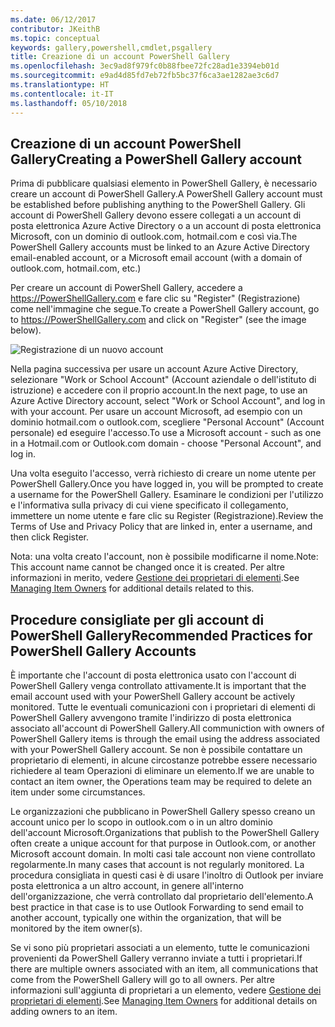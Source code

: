 ```yaml
---
ms.date: 06/12/2017
contributor: JKeithB
ms.topic: conceptual
keywords: gallery,powershell,cmdlet,psgallery
title: Creazione di un account PowerShell Gallery
ms.openlocfilehash: 3ec9ad8f979fc0b88fbee72fc28ad1e3394eb01d
ms.sourcegitcommit: e9ad4d85fd7eb72fb5bc37f6ca3ae1282ae3c6d7
ms.translationtype: HT
ms.contentlocale: it-IT
ms.lasthandoff: 05/10/2018
---
```

## <a name="creating-a-powershell-gallery-account"></a><span data-ttu-id="b2666-103">Creazione di un account PowerShell Gallery</span><span class="sxs-lookup"><span data-stu-id="b2666-103">Creating a PowerShell Gallery account</span></span>

<span data-ttu-id="b2666-104">Prima di pubblicare qualsiasi elemento in PowerShell Gallery, è necessario creare un account di PowerShell Gallery.</span><span class="sxs-lookup"><span data-stu-id="b2666-104">A PowerShell Gallery account must be established before publishing anything to the PowerShell Gallery.</span></span>
<span data-ttu-id="b2666-105">Gli account di PowerShell Gallery devono essere collegati a un account di posta elettronica Azure Active Directory o a un account di posta elettronica Microsoft, con un dominio di outlook.com, hotmail.com e così via.</span><span class="sxs-lookup"><span data-stu-id="b2666-105">The PowerShell Gallery accounts must be linked to an Azure Active Directory email-enabled account, or a Microsoft email account (with a domain of outlook.com, hotmail.com, etc.)</span></span>

<span data-ttu-id="b2666-106">Per creare un account di PowerShell Gallery, accedere a https://PowerShellGallery.com e fare clic su "Register" (Registrazione) come nell'immagine che segue.</span><span class="sxs-lookup"><span data-stu-id="b2666-106">To create a PowerShell Gallery account, go to https://PowerShellGallery.com and click on "Register" (see the image below).</span></span>

![Registrazione di un nuovo account](../../Images/CreatingAccount-Register.png)

<span data-ttu-id="b2666-108">Nella pagina successiva per usare un account Azure Active Directory, selezionare "Work or School Account" (Account aziendale o dell'istituto di istruzione) e accedere con il proprio account.</span><span class="sxs-lookup"><span data-stu-id="b2666-108">In the next page, to use an Azure Active Directory account, select "Work or School Account", and log in with your account.</span></span>
<span data-ttu-id="b2666-109">Per usare un account Microsoft, ad esempio con un dominio hotmail.com o outlook.com, scegliere "Personal Account" (Account personale) ed eseguire l'accesso.</span><span class="sxs-lookup"><span data-stu-id="b2666-109">To use a Microsoft account - such as one in a Hotmail.com or Outlook.com domain - choose "Personal Account", and log in.</span></span>

<span data-ttu-id="b2666-110">Una volta eseguito l'accesso, verrà richiesto di creare un nome utente per PowerShell Gallery.</span><span class="sxs-lookup"><span data-stu-id="b2666-110">Once you have logged in, you will be prompted to create a username for the PowerShell Gallery.</span></span>
<span data-ttu-id="b2666-111">Esaminare le condizioni per l'utilizzo e l'informativa sulla privacy di cui viene specificato il collegamento, immettere un nome utente e fare clic su Register (Registrazione).</span><span class="sxs-lookup"><span data-stu-id="b2666-111">Review the Terms of Use and Privacy Policy that are linked in, enter a username, and then click Register.</span></span>

<span data-ttu-id="b2666-112">Nota: una volta creato l'account, non è possibile modificarne il nome.</span><span class="sxs-lookup"><span data-stu-id="b2666-112">Note: This account name cannot be changed once it is created.</span></span>
<span data-ttu-id="b2666-113">Per altre informazioni in merito, vedere [Gestione dei proprietari di elementi](https://msdn.microsoft.com/powershell/gallery/psgallery/managing-item-owners).</span><span class="sxs-lookup"><span data-stu-id="b2666-113">See [Managing Item Owners](https://msdn.microsoft.com/powershell/gallery/psgallery/managing-item-owners) for additional details related to this.</span></span>

## <a name="recommended-practices-for-powershell-gallery-accounts"></a><span data-ttu-id="b2666-114">Procedure consigliate per gli account di PowerShell Gallery</span><span class="sxs-lookup"><span data-stu-id="b2666-114">Recommended Practices for PowerShell Gallery Accounts</span></span>

<span data-ttu-id="b2666-115">È importante che l'account di posta elettronica usato con l'account di PowerShell Gallery venga controllato attivamente.</span><span class="sxs-lookup"><span data-stu-id="b2666-115">It is important that the email account used with your PowerShell Gallery account be actively monitored.</span></span>
<span data-ttu-id="b2666-116">Tutte le eventuali comunicazioni con i proprietari di elementi di PowerShell Gallery avvengono tramite l'indirizzo di posta elettronica associato all'account di PowerShell Gallery.</span><span class="sxs-lookup"><span data-stu-id="b2666-116">All communiction with owners of PowerShell Gallery items is through the email using the address associated with your PowerShell Gallery account.</span></span>
<span data-ttu-id="b2666-117">Se non è possibile contattare un proprietario di elementi, in alcune circostanze potrebbe essere necessario richiedere al team Operazioni di eliminare un elemento.</span><span class="sxs-lookup"><span data-stu-id="b2666-117">If we are unable to contact an item owner, the Operations team may be required to delete an item under some circumstances.</span></span>

<span data-ttu-id="b2666-118">Le organizzazioni che pubblicano in PowerShell Gallery spesso creano un account unico per lo scopo in outlook.com o in un altro dominio dell'account Microsoft.</span><span class="sxs-lookup"><span data-stu-id="b2666-118">Organizations that publish to the PowerShell Gallery often create a unique account for that purpose in Outlook.com, or another Microsoft account domain.</span></span>
<span data-ttu-id="b2666-119">In molti casi tale account non viene controllato regolarmente.</span><span class="sxs-lookup"><span data-stu-id="b2666-119">In many cases that account is not regularly monitored.</span></span>
<span data-ttu-id="b2666-120">La procedura consigliata in questi casi è di usare l'inoltro di Outlook per inviare posta elettronica a un altro account, in genere all'interno dell'organizzazione, che verrà controllato dal proprietario dell'elemento.</span><span class="sxs-lookup"><span data-stu-id="b2666-120">A best practice in that case is to use Outlook Forwarding to send email to another account, typically one within the organization, that will be monitored by the item owner(s).</span></span>

<span data-ttu-id="b2666-121">Se vi sono più proprietari associati a un elemento, tutte le comunicazioni provenienti da PowerShell Gallery verranno inviate a tutti i proprietari.</span><span class="sxs-lookup"><span data-stu-id="b2666-121">If there are multiple owners associated with an item, all communications that come from the PowerShell Gallery will go to all owners.</span></span>
<span data-ttu-id="b2666-122">Per altre informazioni sull'aggiunta di proprietari a un elemento, vedere [Gestione dei proprietari di elementi](https://msdn.microsoft.com/powershell/gallery/psgallery/managing-item-owners).</span><span class="sxs-lookup"><span data-stu-id="b2666-122">See [Managing Item Owners](https://msdn.microsoft.com/powershell/gallery/psgallery/managing-item-owners) for additional details on adding owners to an item.</span></span>